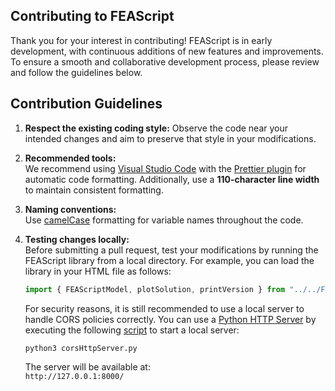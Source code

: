 ## Contributing to FEAScript

Thank you for your interest in contributing! FEAScript is in early development, with continuous additions of new features and improvements. To ensure a smooth and collaborative development process, please review and follow the guidelines below.

## Contribution Guidelines

1. **Respect the existing coding style:** Observe the code near your intended changes and aim to preserve that style in your modifications.

2. **Recommended tools:**  
   We recommend using [Visual Studio Code](https://code.visualstudio.com/) with the [Prettier plugin](https://marketplace.visualstudio.com/items?itemName=esbenp.prettier-vscode) for automatic code formatting. Additionally, use a **110-character line width** to maintain consistent formatting.

3. **Naming conventions:**  
   Use [camelCase](https://en.wikipedia.org/wiki/Camel_case) formatting for variable names throughout the code.

4. **Testing changes locally:**  
   Before submitting a pull request, test your modifications by running the FEAScript library from a local directory. For example, you can load the library in your HTML file as follows:

   ```javascript
   import { FEAScriptModel, plotSolution, printVersion } from "../../FEAScript/src/index.js";
   ```

   For security reasons, it is still recommended to use a local server to handle CORS policies correctly. You can use a <a href="https://docs.python.org/3/library/http.server.html" target="_blank">Python HTTP Server</a> by executing the following <a href="https://github.com/FEAScript/FEAScript-website/blob/main/corsHttpServer.py" target="_blank">script</a> to start a local server:

   ```bash
   python3 corsHttpServer.py
   ```

   The server will be available at:  
   `http://127.0.0.1:8000/`
